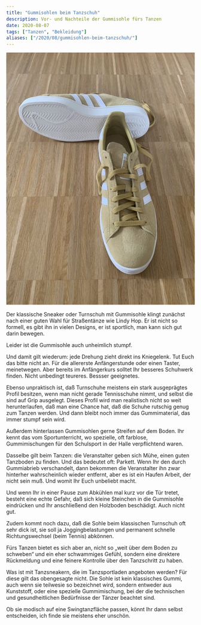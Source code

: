 ```yaml
---
title: "Gummisohlen beim Tanzschuh"
description: Vor- und Nachteile der Gummisohle fürs Tanzen
date: 2020-08-07
tags: ["Tanzen", "Bekleidung"]
aliases: ["/2020/08/gummisohlen-beim-tanzschuh/"]
---
```

![IMG_6182](IMG_6182.jpg)

Der klassische Sneaker oder Turnschuh mit Gummisohle klingt zunächst nach einer guten Wahl für Straßentänze wie Lindy Hop. Er ist nicht so formell, es gibt ihn in vielen Designs, er ist sportlich, man kann sich gut darin bewegen.

Leider ist die Gummisohle auch unheimlich stumpf.

Und damit gilt wiederum: jede Drehung zieht direkt ins Kniegelenk. Tut Euch das bitte nicht an. Für die allererste Anfängerstunde oder einen Taster, meinetwegen. Aber bereits im Anfängerkurs solltet Ihr besseres Schuhwerk finden. Nicht unbedingt teureres. Bessser geeignetes.

Ebenso unpraktisch ist, daß Turnschuhe meistens ein stark ausgeprägtes Profil besitzen, wenn man nicht gerade Tennisschuhe nimmt, und selbst die sind auf Grip ausgelegt. Dieses Profil wird man realistisch nicht so weit herunterlaufen, daß man eine Chance hat, daß die Schuhe rutschig genug zum Tanzen werden. Und dann bleibt noch immer das Gummimaterial, das immer stumpf sein wird.

Außerdem hinterlassen Gummisohlen gerne Streifen auf dem Boden. Ihr kennt das vom Sportunterricht, wo spezielle, oft farblose, Gummimischungen für den Schulsport in der Halle verpflichtend waren.

Dasselbe gilt beim Tanzen: die Veranstalter geben sich Mühe, einen guten Tanzboden zu finden. Und das bedeutet oft: Parkett. Wenn Ihr den durch Gummiabrieb verschandelt, dann bekommen die Veranstalter ihn zwar hinterher wahrscheinlich wieder entfernt, aber es ist ein Haufen Arbeit, der nicht sein muß. Und womit Ihr Euch unbeliebt macht.

Und wenn Ihr in einer Pause zum Abkühlen mal kurz vor die Tür tretet, besteht eine echte Gefahr, daß sich kleine Steinchen in die Gummisohle eindrücken und Ihr anschließend den Holzboden beschädigt. Auch nicht gut.

Zudem kommt noch dazu, daß die Sohle beim klassischen Turnschuh oft sehr dick ist, sie soll ja Joggingbelastungen und permanent schnelle Richtungswechsel (beim Tennis) abkönnen.

Fürs Tanzen bietet es sich aber an, nicht so „weit über dem Boden zu schweben“ und ein eher schwammiges Gefühl, sondern eine direktere Rückmeldung und eine feinere Kontrolle über den Tanzschritt zu haben.

Was ist mit Tanzsneakern, die im Tanzsportladen angeboten werden? Für diese gilt das obengesagte nicht. Die Sohle ist kein klassisches Gummi, auch wenn sie teilwesie so bezeichnet wird, sondern entweder aus Kunststoff, oder eine spezielle Gummimischung, bei der die technischen und gesundheitlichen Bedürfnisse der Tänzer beachtet sind.

Ob sie modisch auf eine Swingtanzfläche passen, könnt Ihr dann selbst entscheiden, ich finde sie meistens eher unschön.